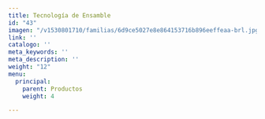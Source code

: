 ```yaml
---
title: Tecnología de Ensamble
id: "43"
imagen: "/v1530801710/familias/6d9ce5027e8e864153716b896eeffeaa-brl.jpg"
link: ''
catalogo: ''
meta_keywords: ''
meta_description: ''
weight: "12"
menu:
  principal:
    parent: Productos
    weight: 4

---
```

